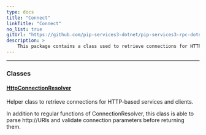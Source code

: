 ```yaml
---
type: docs
title: "Connect"
linkTitle: "Connect"
no_list: true
gitUrl: "https://github.com/pip-services3-dotnet/pip-services3-rpc-dotnet"
description: >
    This package contains a class used to retrieve connections for HTTP-based services and clients.
---
```

---

<div class="module-body"> 

### Classes

#### [HttpConnectionResolver](http_connection_resolver)
Helper class to retrieve connections for HTTP-based services and clients.

In addition to regular functions of ConnectionResolver, this class is able to parse http://URIs
and validate connection parameters before returning them.

</div>
